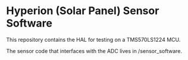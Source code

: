 
# Hyperion (Solar Panel) Sensor Software

This repository contains the HAL for testing on a TMS570LS1224 MCU.

The sensor code that interfaces with the ADC lives in /sensor_software.

